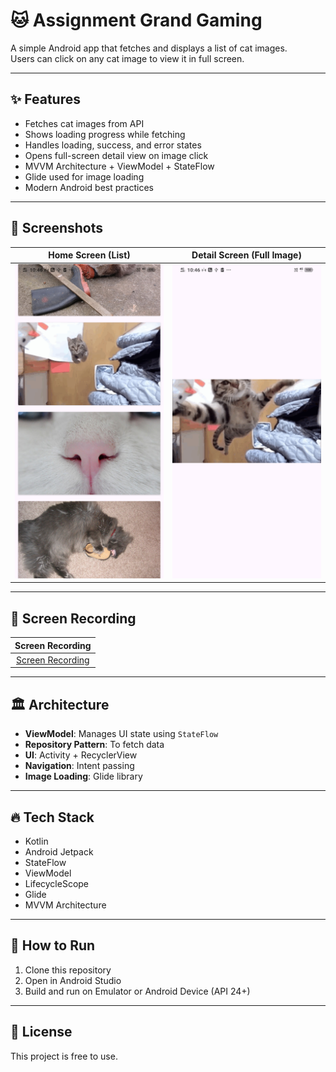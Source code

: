 # 🐱 Assignment Grand Gaming

A simple Android app that fetches and displays a list of cat images.  
Users can click on any cat image to view it in full screen.

---

## ✨ Features

- Fetches cat images from API
- Shows loading progress while fetching
- Handles loading, success, and error states
- Opens full-screen detail view on image click
- MVVM Architecture + ViewModel + StateFlow
- Glide used for image loading
- Modern Android best practices

---

## 📸 Screenshots

| Home Screen (List) | Detail Screen (Full Image) |
|:-------------------:|:---------------------------:|
| ![Home Screen](screenshots/home_screen.jpg) | ![Detail Screen](screenshots/detail_screen.jpg) |

---

## 🎥 Screen Recording

| Screen Recording |
|:----------------:|
| [Screen Recording](https://drive.google.com/file/d/1KnzvIZs_pOkFOz3yHs_BqMkEdi3KnP7E/view?usp=drive_link) |

---

## 🏛️ Architecture

- **ViewModel**: Manages UI state using `StateFlow`
- **Repository Pattern**: To fetch data
- **UI**: Activity + RecyclerView
- **Navigation**: Intent passing
- **Image Loading**: Glide library

---

## 🔥 Tech Stack

- Kotlin
- Android Jetpack
- StateFlow
- ViewModel
- LifecycleScope
- Glide
- MVVM Architecture

---

## 🚀 How to Run

1. Clone this repository
2. Open in Android Studio
3. Build and run on Emulator or Android Device (API 24+)

---

## 💃 License

This project is free to use.
